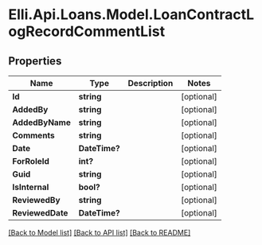 # Elli.Api.Loans.Model.LoanContractLogRecordCommentList
## Properties

Name | Type | Description | Notes
------------ | ------------- | ------------- | -------------
**Id** | **string** |  | [optional] 
**AddedBy** | **string** |  | [optional] 
**AddedByName** | **string** |  | [optional] 
**Comments** | **string** |  | [optional] 
**Date** | **DateTime?** |  | [optional] 
**ForRoleId** | **int?** |  | [optional] 
**Guid** | **string** |  | [optional] 
**IsInternal** | **bool?** |  | [optional] 
**ReviewedBy** | **string** |  | [optional] 
**ReviewedDate** | **DateTime?** |  | [optional] 

[[Back to Model list]](../README.md#documentation-for-models) [[Back to API list]](../README.md#documentation-for-api-endpoints) [[Back to README]](../README.md)

